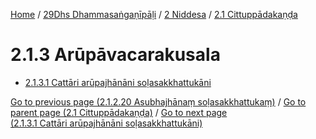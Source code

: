 
[Home](/) / [29Dhs Dhammasaṅgaṇīpāḷi](../...md) / [2 Niddesa](...md) / [2.1 Cittuppādakaṇḍa](../29Dhs/2/2.1.md)

# 2.1.3 Arūpāvacarakusala

* [2.1.3.1 Cattāri arūpajhānāni soḷasakkhattukāni](2.1.3/2.1.3.1.md)

[Go to previous page (2.1.2.20 Asubhajhānaṃ soḷasakkhattukaṃ)](2.1.2/2.1.2.20.md) / [Go to parent page (2.1 Cittuppādakaṇḍa)](../29Dhs/2/2.1.md) / [Go to next page (2.1.3.1 Cattāri arūpajhānāni soḷasakkhattukāni)](2.1.3/2.1.3.1.md)


